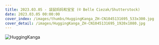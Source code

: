 ```yaml
---
title: 2023.03.05 - 袋鼠妈妈和宝宝 (© Belle Ciezak/Shutterstock)
date: 2023.03.05 00:00:00
cover_index: /images/thumbs/HuggingKanga_ZH-CN1045131695_533x300.jpg
cover_detail: /images/HuggingKanga_ZH-CN1045131695_1920x1080.jpg
---
```


![HuggingKanga](/images/HuggingKanga_ZH-CN1045131695_1920x1080.jpg)
